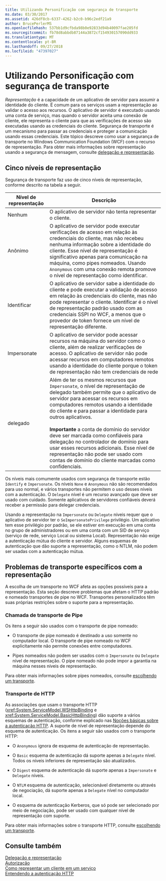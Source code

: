 ```yaml
---
title: Utilizando Personificação com segurança de transporte
ms.date: 03/30/2017
ms.assetid: 426df8cb-6337-4262-b2c0-b96c2edf21a9
author: BrucePerlerMS
ms.openlocfilehash: 537bb1d9cfbda98b0e92833d94b40097fae205fd
ms.sourcegitcommit: fb78d8abbdb87144a3872cf154930157090dd933
ms.translationtype: MT
ms.contentlocale: pt-BR
ms.lasthandoff: 09/27/2018
ms.locfileid: "47397027"
---
```

# <a name="using-impersonation-with-transport-security"></a>Utilizando Personificação com segurança de transporte
*Representação* é a capacidade de um aplicativo de servidor para assumir a identidade do cliente. É comum para os serviços usam a representação ao validar o acesso aos recursos. O aplicativo de servidor é executado usando uma conta de serviço, mas quando o servidor aceita uma conexão de cliente, ele representa o cliente para que as verificações de acesso são executadas usando as credenciais do cliente. Segurança de transporte é um mecanismo para passar as credenciais e proteger a comunicação usando essas credenciais. Este tópico descreve como usar a segurança de transporte no Windows Communication Foundation (WCF) com o recurso de representação. Para obter mais informações sobre representação usando a segurança de mensagem, consulte [delegação e representação](../../../../docs/framework/wcf/feature-details/delegation-and-impersonation-with-wcf.md).  
  
## <a name="five-impersonation-levels"></a>Cinco níveis de representação  
 Segurança de transporte faz uso de cinco níveis de representação, conforme descrito na tabela a seguir.  
  
|Nível de representação|Descrição|  
|-------------------------|-----------------|  
|Nenhum|O aplicativo de servidor não tenta representar o cliente.|  
|Anônimo|O aplicativo de servidor pode executar verificações de acesso em relação às credenciais do cliente, mas não recebeu nenhuma informação sobre a identidade do cliente. Esse nível de representação é significativo apenas para comunicação na máquina, como pipes nomeados. Usando `Anonymous` com uma conexão remota promove o nível de representação como identificar.|  
|Identificar|O aplicativo de servidor sabe a identidade do cliente e pode executar a validação de acesso em relação às credenciais do cliente, mas não pode representar o cliente. Identificar é o nível de representação padrão usado com as credenciais SSPI no WCF, a menos que o provedor de token fornece um nível de representação diferente.|  
|Impersonate|O aplicativo de servidor pode acessar recursos na máquina do servidor como o cliente, além de realizar verificações de acesso. O aplicativo de servidor não pode acessar recursos em computadores remotos usando a identidade do cliente porque o token de representação não tem credenciais de rede|  
|delegado|Além de ter os mesmos recursos que `Impersonate`, o nível de representação de delegado também permite que o aplicativo de servidor para acessar os recursos em computadores remotos usando a identidade do cliente e para passar a identidade para outros aplicativos.<br /><br /> **Importante** a conta de domínio do servidor deve ser marcada como confiáveis para delegação no controlador de domínio para usar esses recursos adicionais. Esse nível de representação não pode ser usado com contas de domínio do cliente marcadas como confidenciais.|  
  
 Os níveis mais comumente usados com segurança de transporte estão `Identify` e `Impersonate`. Os níveis `None` e `Anonymous` não são recomendados para uso normal, e vários transportes não permitem o uso desses níveis com a autenticação. O `Delegate` nível é um recurso avançado que deve ser usado com cuidado. Somente aplicativos de servidores confiáveis deverá receber a permissão para delegar credenciais.  
  
 Usando a representação na `Impersonate` ou `Delegate` níveis requer que o aplicativo de servidor ter o `SeImpersonatePrivilege` privilégio. Um aplicativo tem esse privilégio por padrão, se ele estiver em execução em uma conta no grupo de administradores ou em uma conta com um SID de serviço (serviço de rede, serviço Local ou sistema Local). Representação não exige a autenticação mútua do cliente e servidor. Alguns esquemas de autenticação que dão suporte a representação, como o NTLM, não podem ser usadas com a autenticação mútua.  
  
## <a name="transport-specific-issues-with-impersonation"></a>Problemas de transporte específicos com a representação  
 A escolha de um transporte no WCF afeta as opções possíveis para a representação. Esta seção descreve problemas que afetam o HTTP padrão e nomeado transportes de pipe no WCF. Transportes personalizados têm suas próprias restrições sobre o suporte para a representação.  
  
### <a name="named-pipe-transport"></a>Chamada de transporte de Pipe  
 Os itens a seguir são usados com o transporte de pipe nomeado:  
  
-   O transporte de pipe nomeado é destinado a uso somente no computador local. O transporte de pipe nomeado no WCF explicitamente não permite conexões entre computadores.  
  
-   Pipes nomeados não podem ser usados com o `Impersonate` ou `Delegate` nível de representação. O pipe nomeado não pode impor a garantia na máquina nesses níveis de representação.  
  
 Para obter mais informações sobre pipes nomeados, consulte [escolhendo um transporte](../../../../docs/framework/wcf/feature-details/choosing-a-transport.md).  
  
### <a name="http-transport"></a>Transporte de HTTP  
 As associações que usam o transporte HTTP (<xref:System.ServiceModel.WSHttpBinding> e <xref:System.ServiceModel.BasicHttpBinding>) dão suporte a vários esquemas de autenticação, conforme explicado nas [Noções básicas sobre a autenticação HTTP](../../../../docs/framework/wcf/feature-details/understanding-http-authentication.md). A suporte de nível de representação depende do esquema de autenticação. Os itens a seguir são usados com o transporte HTTP:  
  
-   O `Anonymous` ignora de esquema de autenticação de representação.  
  
-   O `Basic` esquema de autenticação dá suporte apenas a `Delegate` nível. Todos os níveis inferiores de representação são atualizados.  
  
-   O `Digest` esquema de autenticação dá suporte apenas a `Impersonate` e `Delegate` níveis.  
  
-   O `NTLM` esquema de autenticação, selecionável diretamente ou através de negociação, dá suporte apenas a `Delegate` nível no computador local.  
  
-   O esquema de autenticação Kerberos, que só pode ser selecionado por meio de negociação, pode ser usado com qualquer nível de representação com suporte.  
  
 Para obter mais informações sobre o transporte HTTP, consulte [escolhendo um transporte](../../../../docs/framework/wcf/feature-details/choosing-a-transport.md).  
  
## <a name="see-also"></a>Consulte também  
 [Delegação e representação](../../../../docs/framework/wcf/feature-details/delegation-and-impersonation-with-wcf.md)  
 [Autorização](../../../../docs/framework/wcf/feature-details/authorization-in-wcf.md)  
 [Como representar um cliente em um serviço](../../../../docs/framework/wcf/how-to-impersonate-a-client-on-a-service.md)  
 [Entendendo a autenticação HTTP](../../../../docs/framework/wcf/feature-details/understanding-http-authentication.md)
